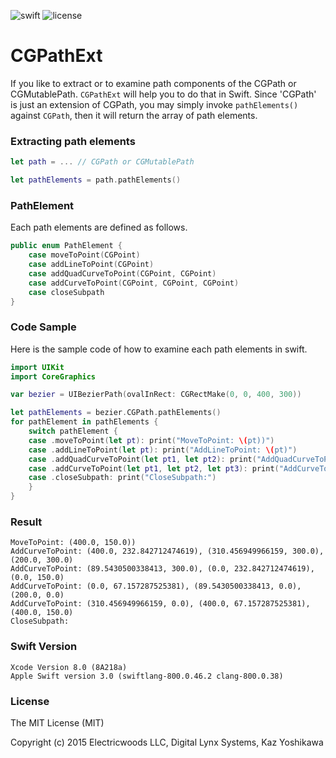 ![swift](https://img.shields.io/badge/swift-3.0-orange.svg) ![license](https://img.shields.io/badge/license-MIT-yellow.svg)

# CGPathExt

If you like to extract or to examine path components of the CGPath or CGMutablePath.  `CGPathExt` will help you to do that in Swift.  Since 'CGPath' is just an extension of CGPath, you may simply invoke  `pathElements()` against `CGPath`, then it will return the array of path elements.


### Extracting path elements 
```.swift
let path = ... // CGPath or CGMutablePath

let pathElements = path.pathElements()
```

### PathElement 
Each path elements are defined as follows.

```.swift
public enum PathElement {
	case moveToPoint(CGPoint)
	case addLineToPoint(CGPoint)
	case addQuadCurveToPoint(CGPoint, CGPoint)
	case addCurveToPoint(CGPoint, CGPoint, CGPoint)
	case closeSubpath
}
```

### Code Sample

Here is the sample code of how to examine each path elements in swift.

```.swift
import UIKit
import CoreGraphics

var bezier = UIBezierPath(ovalInRect: CGRectMake(0, 0, 400, 300))

let pathElements = bezier.CGPath.pathElements()
for pathElement in pathElements {
	switch pathElement {
	case .moveToPoint(let pt): print("MoveToPoint: \(pt))")
	case .addLineToPoint(let pt): print("AddLineToPoint: \(pt)")
	case .addQuadCurveToPoint(let pt1, let pt2): print("AddQuadCurveToPoint: \(pt1),\(pt2)")
	case .addCurveToPoint(let pt1, let pt2, let pt3): print("AddCurveToPoint: \(pt1), \(pt2), \(pt3)")
	case .closeSubpath: print("CloseSubpath:")
	}
}

```


### Result

```
MoveToPoint: (400.0, 150.0))
AddCurveToPoint: (400.0, 232.842712474619), (310.456949966159, 300.0), (200.0, 300.0)
AddCurveToPoint: (89.5430500338413, 300.0), (0.0, 232.842712474619), (0.0, 150.0)
AddCurveToPoint: (0.0, 67.157287525381), (89.5430500338413, 0.0), (200.0, 0.0)
AddCurveToPoint: (310.456949966159, 0.0), (400.0, 67.157287525381), (400.0, 150.0)
CloseSubpath:
```

### Swift Version

```.log
Xcode Version 8.0 (8A218a)
Apple Swift version 3.0 (swiftlang-800.0.46.2 clang-800.0.38)
```

### License
The MIT License (MIT)

Copyright (c) 2015 Electricwoods LLC, Digital Lynx Systems, Kaz Yoshikawa
